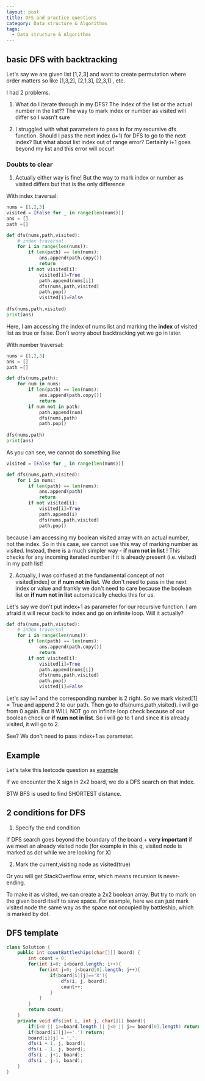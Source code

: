 ```yaml
---
layout: post
title: DFS and practice questions
category: Data structure & Algorithms
tags:
  - Data structure & Algorithms
---
```

## basic DFS with backtracking
Let's say we are given list [1,2,3] and want to create permutation where
order matters so like [1,3,2], [2,1,3], [2,3,1] , etc.

I had 2 problems.

1) What do I iterate through in my DFS? The index of the list or the actual
number in the list?? The way to mark index or number as visited will differ
so I wasn't sure

2) I struggled with what parameters to pass in for my recursive dfs function. Should I pass
the next index (i+1) for DFS to go to the next index? But what about list
index out of range error? Certainly i+1 goes beyond my list and this error 
will occur!

### Doubts to clear
1) Actually either way is fine! But the way to mark index or number as visited
differs but that is the only difference

With index traversal:
```python
nums = [1,2,3]
visited = [False for _ in range(len(nums))]
ans = []
path =[]

def dfs(nums,path,visited):
    # index traversal
    for i in range(len(nums)):
        if len(path) == len(nums):
            ans.append(path.copy())
            return
        if not visited[i]:
            visited[i]=True
            path.append(nums[i])
            dfs(nums,path,visited)
            path.pop()
            visited[i]=False
            
dfs(nums,path,visited)
print(ans)
```

Here, I am accessing the index of nums list and marking the **index** of
visited list as true or false. Don't worry about backtracking yet we go in 
later.

With number traversal:
```python
nums = [1,2,3]
ans = []
path =[]

def dfs(nums,path):
    for num in nums:
        if len(path) == len(nums):
            ans.append(path.copy())
            return
        if num not in path:
            path.append(num)
            dfs(nums,path)
            path.pop()
         
dfs(nums,path)
print(ans)
```

As you can see, we cannot do something like
```python
visited = [False for _ in range(len(nums))]

def dfs(nums,path,visited):
    for i in nums:
        if len(path) == len(nums):
            ans.append(path)
            return
        if not visited[i]:
            visited[i]=True
            path.append(i)
            dfs(nums,path,visited)
            path.pop()
```

because I am accessing my boolean visited array with an actual number, not
the index. So in this case, we cannot use this way of marking number as visited.
Instead, there is a much simpler way - **if num not in list** ! This checks for
any incoming iterated number if it is already present (i.e. visited) in my
path list!

2) Actually, I was confused at the fundamental concept of not visited[index]
or **if num not in list**. We don't need to pass in the next index or value
and frankly we don't need to care because the boolean list or **if num not in list**
automatically checks this for us. 

Let's say we don't put index+1 as parameter for our recursive function. I 
am afraid it will recur back to index and go on infinite loop. Will it actually?

```python
def dfs(nums,path,visited):
    # index traversal
    for i in range(len(nums)):
        if len(path) == len(nums):
            ans.append(path.copy())
            return
        if not visited[i]:
            visited[i]=True
            path.append(nums[i])
            dfs(nums,path,visited)
            path.pop()
            visited[i]=False
```
Let's say i=1 and the corresponding number is 2 right. So we mark
visited[1] = True  and append 2 to our path. Then go to dfs(nums,path,visited).
i will go from 0 again. But it WILL NOT go on infinite loop check because 
of our boolean check or **if num not in list**. So i will go to 1 and since
it is already visited, it will go to 2. 

See? We don't need to pass index+1 as parameter.


## Example
Let's take this leetcode question as [example](https://leetcode.com/problems/battleships-in-a-board/description/)

If we encounter the X sign in 2x2 board, we do a DFS search
on that index.

BTW BFS is used to find SHORTEST distance.


## 2 conditions for DFS
1) Specify the end condition 

If DFS search goes beyond the boundary of the board +
**very important** if we meet an already visited node (for
example in this q, visited node is marked as dot while we
are looking for X)

2) Mark the current,visiting node as visited(true)

Or you will get StackOverflow error, which means recursion is never-
ending.

To make it as visited, we can create a 2x2 boolean array.
But try to mark on the given board itself to save space. For
example, here we can just mark visited node the same way as
the space not occupied by battleship, which is marked by dot.

## DFS template
```java
class Solution {
    public int countBattleships(char[][] board) {
        int count = 0;
        for(int i=0; i<board.length; i++){
            for(int j=0; j<board[0].length; j++){
                if(board[i][j]=='X'){
                    dfs(i, j, board);
                    count++;
                }
            }
        }
        return count;
    }
    private void dfs(int i, int j, char[][] board){
        if(i<0 || i>=board.length || j<0 || j>= board[0].length) return;
        if(board[i][j]=='.') return;
        board[i][j] = '.';
        dfs(i + 1, j, board);
        dfs(i - 1, j, board);
        dfs(i , j+1, board);
        dfs(i , j-1, board);
    }
}
```
